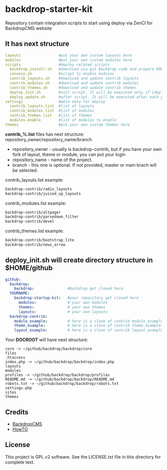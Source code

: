 # backdrop-starter-kit
Repository contain integration scripts to start using deploy via ZenCI for BackdropCMS website

It has next structure
-------
```yaml
layouts					#put your own custom layouts here
modules					#put your own custom modules here
scripts					#deploy related scripts
  backdrop_install.sh	#download via git Backdrop code and prepare DOCROOT
  console.sh			#script to enable modules
  contrib_layouts.sh	#download and update contrib layouts
  contrib_modules.sh	#download and update contrib modules
  contrib_themes.sh		#download and update contrib themes
  deploy_init.sh		#init script. It will be executed only if {deploy_dir} is empty
  deploy_update.sh		#after script. It will be executed after each push to repository
settings				#meta data for deploy
  contrib_layouts.list	#list of layouts
  contrib_modules.list	#list of modules
  contrib_themes.list	#list of themes
  modules.enable		#list of modules to enable
themes					#put your own custom themes here
```

**contrib\_%.list** files has next structure:
repository_owner/repository_name/branch

- repository_owner - usually is backdrop-contrib, but if you have your own fork of layout, theme or module, you can put your login
- repository_name - name of the project. 
- branch - this one is optional. If not provided, master or main brach will be selected.

contrib_layouts.list example:
```bash
backdrop-contrib/radix_layouts
backdrop-contrib/juiced_up_layouts
```

contrib_modules.list example:
```bash
backdrop-contrib/altpager
backdrop-contrib/parsedown_filter
backdrop-contrib/devel
```

contrib_themes.list example:
```bash
backdrop-contrib/bootstrap_lite
backdrop-contrib/news_arrow
```

**deploy_init.sh** will create directory structure in $HOME/github 
-------

```yaml
github:
  backdrop:
    backdrop:				#backdrop get cloned here
  YOURNAME:
    backdrop-startup-kit:	#your repository get cloned here
      modules: 				# your own modules
      themes: 				# your own themes
      layouts: 				# your own layouts
  backdrop-contrib:
    module_example:			# here is a clone of contrib module_example
    theme_example:			# here is a clone of contrib theme_example
    layout_example:			# here is a clone of contrib layout_example
```

Your **DOCROOT** will have next structure:

```textile
core -> ~/github/backdrop/backdrop/core
files
.htaccess
index.php -> ~/github/backdrop/backdrop/index.php
layouts
modules
profiles -> ~/github/backdrop/backdrop/profiles
README.md -> ~/github/backdrop/backdrop/README.md
robots.txt -> ~/github/backdrop/backdrop/robots.txt
settings.php
sites
themes
```

Credits
-------

- [BackdropCMS](https://backdropcms.org)
- [HowTO](http://docs.zen.ci/getting-started/advanced-deploy-backdrop)


License
-------

This project is GPL v2 software. See the LICENSE.txt file in this directory for
complete text.
